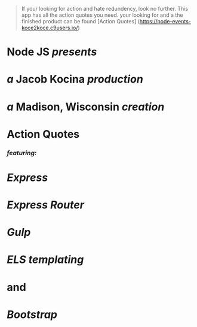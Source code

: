 
> If your looking for action and hate redundency, look no further. This app has all the action quotes you need. your looking for and a the finished product can be found [Action Quotes] (https://node-events-koce2koce.c9users.io/)

# __Node JS__ _presents_


# _a_ Jacob Kocina _production_


# _a_ Madison, Wisconsin _creation_


# __Action Quotes__


### _featuring:_

# _Express_

# _Express Router_

# _Gulp_

# _ELS templating_

# and

# _Bootstrap_

